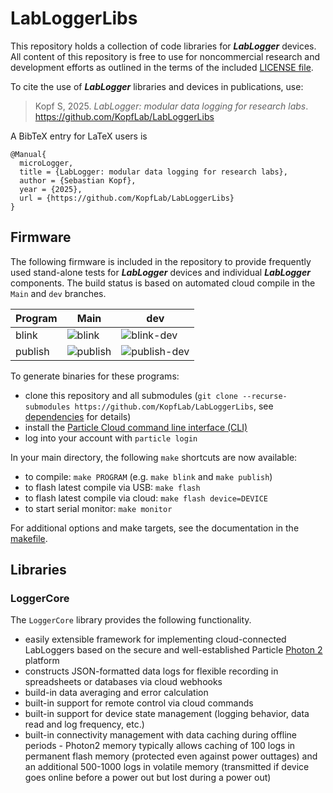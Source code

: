 # LabLoggerLibs

This repository holds a collection of code libraries for ***LabLogger*** devices. All content of this repository is free to use for noncommercial research and development efforts as outlined in the terms of the included [LICENSE file](LICENSE.md).

To cite the use of ***LabLogger*** libraries and devices in publications, use:

> Kopf S, 2025. _LabLogger: modular data logging for research labs_. <https://github.com/KopfLab/LabLoggerLibs>

A BibTeX entry for LaTeX users is

```
@Manual{
  microLogger,
  title = {LabLogger: modular data logging for research labs},
  author = {Sebastian Kopf},
  year = {2025},
  url = {https://github.com/KopfLab/LabLoggerLibs}
}
```

## Firmware

The following firmware is included in the repository to provide frequently used stand-alone tests for ***LabLogger*** devices and individual ***LabLogger*** components. The build status is based on automated cloud compile in the `Main` and `dev` branches.

| Program  | Main | dev |
| -------- | ---- | --- |
| blink    | ![blink](https://github.com/KopfLab/LabLoggerLib/actions/workflows/compile-blink.yaml/badge.svg) | ![blink-dev](https://github.com/KopfLab/LabLoggerLib/actions/workflows/compile-blink.yaml/badge.svg?branch=dev) |
| publish  | ![publish](https://github.com/KopfLab/LabLoggerLib/actions/workflows/compile-publish.yaml/badge.svg) | ![publish-dev](https://github.com/KopfLab/LabLoggerLib/actions/workflows/compile-publish.yaml/badge.svg?branch=dev) |

To generate binaries for these programs:

 - clone this repository and all submodules (`git clone --recurse-submodules https://github.com/KopfLab/LabLoggerLibs`, see [dependencies](DEPENDENCIES.md) for details)
 - install the [Particle Cloud command line interface (CLI)](https://github.com/spark/particle-cli)
 - log into your account with `particle login`
 
In your main directory, the following `make` shortcuts are now available:

- to compile: `make PROGRAM` (e.g. `make blink` and `make publish`)
- to flash latest compile via USB: `make flash`
- to flash latest compile via cloud: `make flash device=DEVICE`
- to start serial monitor: `make monitor`

For additional options and make targets, see the documentation in the [makefile](makefile).

## Libraries

### LoggerCore

The `LoggerCore` library provides the following functionality.

- easily extensible framework for implementing cloud-connected LabLoggers based on the secure and well-established Particle [Photon 2](https://docs.particle.io/reference/datasheets/wi-fi/photon-2-datasheet/) platform
- constructs JSON-formatted data logs for flexible recording in spreadsheets or databases via cloud webhooks
- build-in data averaging and error calculation
- built-in support for remote control via cloud commands
- built-in support for device state management (logging behavior, data read and log frequency, etc.)
- built-in connectivity management with data caching during offline periods - Photon2 memory typically allows caching of 100 logs in permanent flash memory (protected even against power outtages) and an additional 500-1000 logs in volatile memory (transmitted if device goes online before a power out but lost during a power out)
